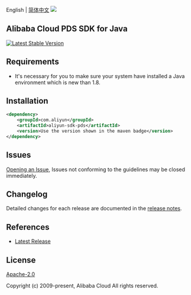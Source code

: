 English | [简体中文](README-CN.md)
![](https://aliyunsdk-pages.alicdn.com/icons/AlibabaCloud.svg)

## Alibaba Cloud PDS SDK for Java
[![Latest Stable Version](https://img.shields.io/maven-central/v/com.aliyun/aliyun-sdk-pds.svg?label=Maven%20Central)](https://search.maven.org/search?q=g:%22com.aliyun%22%20AND%20a:%22aliyun-sdk-pds%22)

## Requirements
- It's necessary for you to make sure your system have installed a Java environment which is new than 1.8.

## Installation

```xml
<dependency>
    <groupId>com.aliyun</groupId>
    <artifactId>aliyun-sdk-pds</artifactId>
    <version>Use the version shown in the maven badge</version>
</dependency>
```

## Issues
[Opening an Issue](https://github.com/aliyun/alibabacloud-pds-sdk/issues/new), Issues not conforming to the guidelines may be closed immediately.

## Changelog
Detailed changes for each release are documented in the [release notes](./ChangeLog.txt).

## References
* [Latest Release](https://github.com/aliyun/alibabacloud-pds-sdk/tree/master/ccppath-sdk/go)

## License
[Apache-2.0](http://www.apache.org/licenses/LICENSE-2.0)

Copyright (c) 2009-present, Alibaba Cloud All rights reserved.